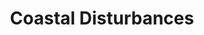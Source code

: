---
layout: productions
title: Coastal Disturbances
year: 1989
image: 
image_credit: 
image_alt:
image_caption:
category: 
details:
  Theatre: Jacksonville Actors Theatre
cast:
crew:
  Director: Michael Lipp
external_links:
---